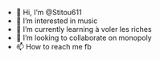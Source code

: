 - 👋 Hi, I’m @Stitou611
- 👀 I’m interested in music
- 🌱 I’m currently learning à voler les riches
- 💞️ I’m looking to collaborate on monopoly
- 📫 How to reach me fb

<!---
Stitou611/Stitou611 is a ✨ special ✨ repository because its `README.md` (this file) appears on your GitHub profile.
You can click the Preview link to take a look at your changes.
--->
